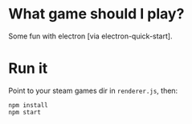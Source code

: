 # What game should I play?

Some fun with electron [via electron-quick-start].

# Run it

Point to your steam games dir in `renderer.js`, then:

```
npm install
npm start
```
